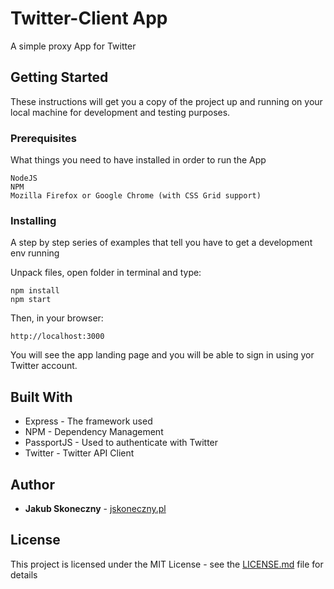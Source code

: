 # Twitter-Client App

A simple proxy App for Twitter

## Getting Started

These instructions will get you a copy of the project up and running on your local machine for development and testing purposes.

### Prerequisites

What things you need to have installed in order to run the App

```
NodeJS
NPM
Mozilla Firefox or Google Chrome (with CSS Grid support)
```

### Installing

A step by step series of examples that tell you have to get a development env running

Unpack files, open folder in terminal and type:

```
npm install
npm start
```

Then, in your browser:

```
http://localhost:3000
```

You will see the app landing page and you will be able to sign in using yor Twitter account.

## Built With

* Express - The framework used
* NPM - Dependency Management
* PassportJS - Used to authenticate with Twitter
* Twitter - Twitter API Client

## Author

* **Jakub Skoneczny** - [jskoneczny.pl](http://jskoneczny.pl)

## License

This project is licensed under the MIT License - see the [LICENSE.md](LICENSE.md) file for details

